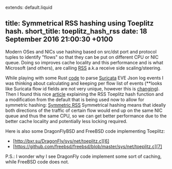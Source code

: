 extends: default.liquid

title: Symmetrical RSS hashing using Toeplitz hash.
short_title: toeplitz_hash_rss
date: 18 September 2016 21:00:30 +0100
---

Modern OSes and NICs use hashing based on src/dst port and protocol tuples to identify
"flows" so that they can be put on different CPU or NIC queue.
Doing so improves cache locality and this performance and is what Microsoft (and others),
are calling [RSS][1] a.k.a receive side scaling/steering.

While playing with some Rust [code][3] to parse [Suricata][5] EVE Json log events I was thinking about
calculating and keeping per flow list of events (**looks like Suricata flow id fields are not very unique, however this is [changing][4]).
Then I found this nice [article][2] explaining the RSS Toeplitz hash function and a modification from the default
that is being used now to allow for symmetric hashing: [Symmetric RSS][2]
Symmetrical hashing means that ideally both directions of the traffic of certain flow would end up on the same NIC queue and thus the same CPU, so we can get better performance due to the better cache locality and potentially less locking required.

Here is also some DragonFlyBSD and FreeBSD code implementing Toeplitz:
 * [http://bxr.su/DragonFly/sys/net/toeplitz.c][6]
 * [https://github.com/freebsd/freebsd/blob/master/sys/net/toeplitz.c][7]

P.S.: I wonder why I see DragonFly code implement some sort of caching, while
FreeBSD code does not.

[1]: https://msdn.microsoft.com/windows/hardware/drivers/network/rss-hashing-functions
[2]: http://www.ran-lifshitz.com/2014/08/28/symmetric-rss-receive-side-scaling/
[3]: https://github.com/ndenev/eve-rust
[4]: https://redmine.openinfosecfoundation.org/issues/1870
[5]: https://suricata-ids.org
[6]: http://bxr.su/DragonFly/sys/net/toeplitz.c
[7]: https://github.com/freebsd/freebsd/blob/master/sys/net/toeplitz.c
